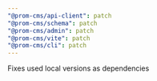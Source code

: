 ```yaml
---
"@prom-cms/api-client": patch
"@prom-cms/schema": patch
"@prom-cms/admin": patch
"@prom-cms/vite": patch
"@prom-cms/cli": patch
---
```


Fixes used local versions as dependencies
